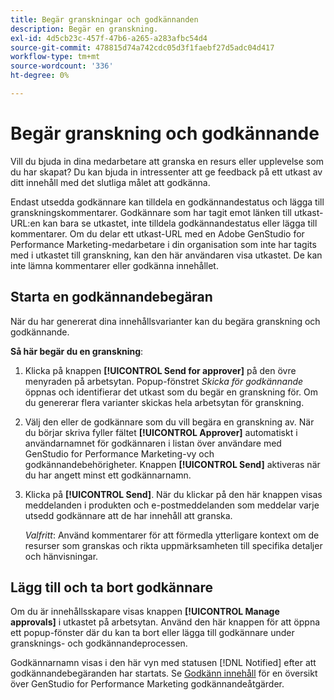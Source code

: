 ```yaml
---
title: Begär granskningar och godkännanden
description: Begär en granskning.
exl-id: 4d5cb23c-457f-47b6-a265-a283afbc54d4
source-git-commit: 478815d74a742cdc05d3f1faebf27d5adc04d417
workflow-type: tm+mt
source-wordcount: '336'
ht-degree: 0%

---
```


# Begär granskning och godkännande

Vill du bjuda in dina medarbetare att granska en resurs eller upplevelse som du har skapat? Du kan bjuda in intressenter att ge feedback på ett utkast av ditt innehåll med det slutliga målet att godkänna.

Endast utsedda godkännare kan tilldela en godkännandestatus och lägga till granskningskommentarer. Godkännare som har tagit emot länken till utkast-URL:en kan bara se utkastet, inte tilldela godkännandestatus eller lägga till kommentarer. Om du delar ett utkast-URL med en Adobe GenStudio for Performance Marketing-medarbetare i din organisation som inte har tagits med i utkastet till granskning, kan den här användaren visa utkastet. De kan inte lämna kommentarer eller godkänna innehållet.

## Starta en godkännandebegäran

När du har genererat dina innehållsvarianter kan du begära granskning och godkännande.

**Så här begär du en granskning**:

1. Klicka på knappen **[!UICONTROL Send for approver]** på den övre menyraden på arbetsytan. Popup-fönstret _Skicka för godkännande_ öppnas och identifierar det utkast som du begär en granskning för. Om du genererar flera varianter skickas hela arbetsytan för granskning.

1. Välj den eller de godkännare som du vill begära en granskning av. När du börjar skriva fyller fältet **[!UICONTROL Approver]** automatiskt i användarnamnet för godkännaren i listan över användare med GenStudio for Performance Marketing-vy och godkännandebehörigheter. Knappen **[!UICONTROL Send]** aktiveras när du har angett minst ett godkännarnamn.

1. Klicka på **[!UICONTROL Send]**. När du klickar på den här knappen visas meddelanden i produkten och e-postmeddelanden som meddelar varje utsedd godkännare att de har innehåll att granska.

   _Valfritt_: Använd kommentarer för att förmedla ytterligare kontext om de resurser som granskas och rikta uppmärksamheten till specifika detaljer och hänvisningar.

## Lägg till och ta bort godkännare

Om du är innehållsskapare visas knappen **[!UICONTROL Manage approvals]** i utkastet på arbetsytan. Använd den här knappen för att öppna ett popup-fönster där du kan ta bort eller lägga till godkännare under gransknings- och godkännandeprocessen.

Godkännarnamn visas i den här vyn med statusen [!DNL Notified] efter att godkännandebegäranden har startats. Se [Godkänn innehåll](./approve-content.md) för en översikt över GenStudio for Performance Marketing godkännandeåtgärder.
